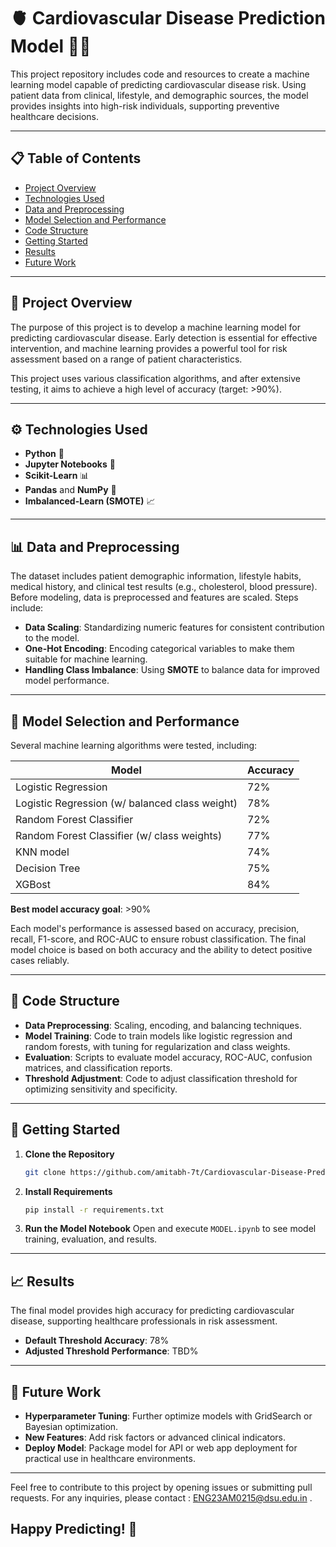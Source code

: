 

# 🫀 **Cardiovascular Disease Prediction Model** 🧑‍⚕️

This project repository includes code and resources to create a machine learning model capable of predicting cardiovascular disease risk. Using patient data from clinical, lifestyle, and demographic sources, the model provides insights into high-risk individuals, supporting preventive healthcare decisions.

---

## 📋 **Table of Contents**
- [Project Overview](#-project-overview)
- [Technologies Used](#-technologies-used)
- [Data and Preprocessing](#-data-and-preprocessing)
- [Model Selection and Performance](#-model-selection-and-performance)
- [Code Structure](#-code-structure)
- [Getting Started](#-getting-started)
- [Results](#-results)
- [Future Work](#-future-work)

---

## 📝 **Project Overview**

The purpose of this project is to develop a machine learning model for predicting cardiovascular disease. Early detection is essential for effective intervention, and machine learning provides a powerful tool for risk assessment based on a range of patient characteristics.

This project uses various classification algorithms, and after extensive testing, it aims to achieve a high level of accuracy (target: >90%).

---

## ⚙️ **Technologies Used**
- **Python** 🐍
- **Jupyter Notebooks** 📒
- **Scikit-Learn** 📊
- **Pandas** and **NumPy** 🧬
- **Imbalanced-Learn (SMOTE)** 📈

---

## 📊 **Data and Preprocessing**

The dataset includes patient demographic information, lifestyle habits, medical history, and clinical test results (e.g., cholesterol, blood pressure). Before modeling, data is preprocessed and features are scaled. Steps include:
- **Data Scaling**: Standardizing numeric features for consistent contribution to the model.
- **One-Hot Encoding**: Encoding categorical variables to make them suitable for machine learning.
- **Handling Class Imbalance**: Using **SMOTE** to balance data for improved model performance.

---

## 🤖 **Model Selection and Performance**

Several machine learning algorithms were tested, including:

| Model                    | Accuracy |
|--------------------------|----------|
| Logistic Regression      | 72%      |
| Logistic Regression (w/ balanced class weight) | 78% |
| Random Forest Classifier | 72%     |
| Random Forest Classifier (w/ class weights) | 77% |
| KNN model|74%|
|Decision Tree|75%|
|XGBost|84%|

**Best model accuracy goal**: >90%

Each model's performance is assessed based on accuracy, precision, recall, F1-score, and ROC-AUC to ensure robust classification. The final model choice is based on both accuracy and the ability to detect positive cases reliably.

---

## 📂 **Code Structure**

- **Data Preprocessing**: Scaling, encoding, and balancing techniques.
- **Model Training**: Code to train models like logistic regression and random forests, with tuning for regularization and class weights.
- **Evaluation**: Scripts to evaluate model accuracy, ROC-AUC, confusion matrices, and classification reports.
- **Threshold Adjustment**: Code to adjust classification threshold for optimizing sensitivity and specificity.

---

## 🚀 **Getting Started**

1. **Clone the Repository**
   ```bash
   git clone https://github.com/amitabh-7t/Cardiovascular-Disease-Prediction-Model
   ```

2. **Install Requirements**
   ```bash
   pip install -r requirements.txt
   ```

3. **Run the Model Notebook**
   Open and execute `MODEL.ipynb` to see model training, evaluation, and results.

---

## 📈 **Results**

The final model provides high accuracy for predicting cardiovascular disease, supporting healthcare professionals in risk assessment.

- **Default Threshold Accuracy**: 78%
- **Adjusted Threshold Performance**: TBD%

---

## 🔮 **Future Work**

- **Hyperparameter Tuning**: Further optimize models with GridSearch or Bayesian optimization.
- **New Features**: Add risk factors or advanced clinical indicators.
- **Deploy Model**: Package model for API or web app deployment for practical use in healthcare environments.

---

Feel free to contribute to this project by opening issues or submitting pull requests. For any inquiries, please contact : ENG23AM0215@dsu.edu.in .

## **Happy Predicting!** 🎉
